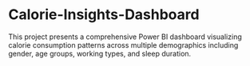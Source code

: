 # Calorie-Insights-Dashboard
This project presents a comprehensive Power BI dashboard visualizing calorie consumption patterns across multiple demographics including gender, age groups, working types, and sleep duration. 
